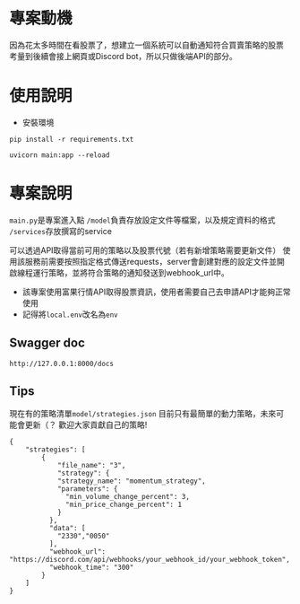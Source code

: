 # 專案動機
因為花太多時間在看股票了，想建立一個系統可以自動通知符合買賣策略的股票
考量到後續會接上網頁或Discord bot，所以只做後端API的部分。

# 使用說明
- 安裝環境
```
pip install -r requirements.txt
```

```
uvicorn main:app --reload
```
# 專案說明
`main.py`是專案進入點
`/model`負責存放設定文件等檔案，以及規定資料的格式
`/services`存放撰寫的service

可以透過API取得當前可用的策略以及股票代號（若有新增策略需要更新文件）
使用該服務前需要按照指定格式傳送requests，server會創建對應的設定文件並開啟線程運行策略，並將符合策略的通知發送到webhook_url中。


- 該專案使用富果行情API取得股票資訊，使用者需要自己去申請API才能夠正常使用
- 記得將`local.env`改名為`env`



## Swagger doc
`http://127.0.0.1:8000/docs`


## Tips
現在有的策略清單`model/strategies.json`
目前只有最簡單的動力策略，未來可能會更新（？
歡迎大家貢獻自己的策略!
```
{
    "strategies": [
        {
            "file_name": "3",
            "strategy": {
            "strategy_name": "momentum_strategy",
            "parameters": {
              "min_volume_change_percent": 3,
              "min_price_change_percent": 1
            }
          },
          "data": [
            "2330","0050"
          ],
          "webhook_url": "https://discord.com/api/webhooks/your_webhook_id/your_webhook_token",
          "webhook_time": "300"
        }
    ]
}
```

